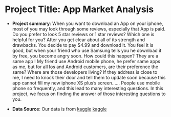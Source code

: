 # Project Title: App Market Analysis

+ **Project summary**: When you want to download an App on your iphone, most of you may look through some reviews, especially that App is paid. Do you prefer to look 5 star reviews or 1 star reviews? Which one is helpful for you? 
After you get clear about all of its strength and drawbacks. You decide to pay $4.99 and download it. You feel it is good, but when your friend who use Samsung tells you he download it by free, you become angry soon. How could this happen? They are a same app ! My friend use Android mobile phone, he prefer same apps as me, but for all Ios and Android customers, are their preference the same? Where are those developers living? If they address is close to me, I need to knock their door and tell them to update soon because this app cannot fill my new iphone XS plus’s screen...... 
People use mobile phone so frequently, and this lead to many interesting questions. In this project, we focus on finding the answer of those interesting questions to you.


+ **Data Source**: Our data is from [kaggle](https://www.kaggle.com/ramamet4/app-store-apple-data-set-10k-apps)
[kaggle](https://www.kaggle.com/lava18/google-play-store-apps)
